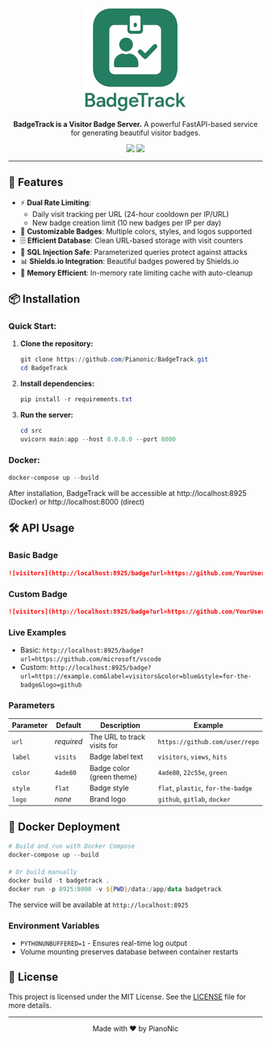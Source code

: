 <p align="center">
  <img src="assets/logo.png" width="200" alt="BadgeTrack Logo">
</p>
<p align="center">
  <strong>BadgeTrack is a Visitor Badge Server.</strong> 
  A powerful FastAPI-based service for generating beautiful visitor badges.
</p>
<p align="center">
  <a><img src="https://hits.seeyoufarm.com/api/count/incr/badge.svg?url=https%3A%2F%2Fgithub.com%2FYourUser%2FBadgeTrack&count_bg=%234ADE80&title_bg=%23555555&icon=github.svg&icon_color=%23E7E7E7&title=Visits&edge_flat=false"/></a>
  <a href="#-installation"><img src="https://img.shields.io/badge/Self--Host-Instructions-237e61.svg"/></a>
</p>

---
## 🚀 Features
- ⚡ **Dual Rate Limiting**: 
  - Daily visit tracking per URL (24-hour cooldown per IP/URL)
  - New badge creation limit (10 new badges per IP per day)
- 🎨 **Customizable Badges**: Multiple colors, styles, and logos supported
- 🗄️ **Efficient Database**: Clean URL-based storage with visit counters
- 🔐 **SQL Injection Safe**: Parameterized queries protect against attacks
- 📊 **Shields.io Integration**: Beautiful badges powered by Shields.io
- 💾 **Memory Efficient**: In-memory rate limiting cache with auto-cleanup

## 📦 Installation

### Quick Start:

1. **Clone the repository:**
   ```powershell
   git clone https://github.com/Pianonic/BadgeTrack.git
   cd BadgeTrack
   ```

2. **Install dependencies:**
   ```powershell
   pip install -r requirements.txt
   ```

3. **Run the server:**
   ```powershell
   cd src
   uvicorn main:app --host 0.0.0.0 --port 8000
   ```

### Docker:
```powershell
docker-compose up --build
```

After installation, BadgeTrack will be accessible at http://localhost:8925 (Docker) or http://localhost:8000 (direct)

## 🛠️ API Usage

### Basic Badge
```markdown
![visitors](http://localhost:8925/badge?url=https://github.com/YourUser/YourRepo)
```

### Custom Badge
```markdown
![visitors](http://localhost:8925/badge?url=https://github.com/YourUser/YourRepo&label=visitors&color=4ade80&style=flat&logo=github)
```

### Live Examples
- Basic: `http://localhost:8925/badge?url=https://github.com/microsoft/vscode`
- Custom: `http://localhost:8925/badge?url=https://example.com&label=visitors&color=blue&style=for-the-badge&logo=github`

### Parameters

| Parameter | Default | Description | Example |
|-----------|---------|-------------|---------|
| `url` | *required* | The URL to track visits for | `https://github.com/user/repo` |
| `label` | `visits` | Badge label text | `visitors`, `views`, `hits` |
| `color` | `4ade80` | Badge color (green theme) | `4ade80`, `22c55e`, `green` |
| `style` | `flat` | Badge style | `flat`, `plastic`, `for-the-badge` |
| `logo` | *none* | Brand logo | `github`, `gitlab`, `docker` |

## 🐳 Docker Deployment

```powershell
# Build and run with Docker Compose
docker-compose up --build

# Or build manually
docker build -t badgetrack .
docker run -p 8925:8000 -v ${PWD}/data:/app/data badgetrack
```

The service will be available at `http://localhost:8925`

### Environment Variables
- `PYTHONUNBUFFERED=1` - Ensures real-time log output
- Volume mounting preserves database between container restarts

## 📜 License
This project is licensed under the MIT License. 
See the [LICENSE](LICENSE) file for more details.

---
<p align="center">Made with ❤️ by PianoNic</p>
